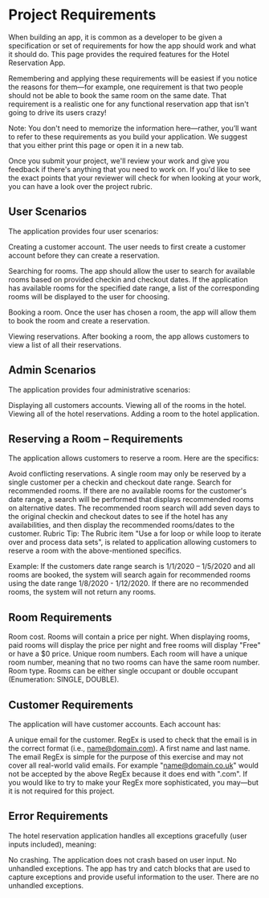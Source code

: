 # Project Requirements

When building an app, it is common as a developer to be given a specification or set of requirements for how the app should work and what it should do. This page provides the required features for the Hotel Reservation App.

Remembering and applying these requirements will be easiest if you notice the reasons for them—for example, one requirement is that two people should not be able to book the same room on the same date. That requirement is a realistic one for any functional reservation app that isn't going to drive its users crazy!

Note: You don't need to memorize the information here—rather, you’ll want to refer to these requirements as you build your application. We suggest that you either print this page or open it in a new tab.

Once you submit your project, we'll review your work and give you feedback if there's anything that you need to work on. If you'd like to see the exact points that your reviewer will check for when looking at your work, you can have a look over the project rubric.

## User Scenarios

The application provides four user scenarios:

Creating a customer account. The user needs to first create a customer account before they can create a reservation.

Searching for rooms. The app should allow the user to search for available rooms based on provided checkin and checkout dates. If the application has available rooms for the specified date range, a list of the corresponding rooms will be displayed to the user for choosing.

Booking a room. Once the user has chosen a room, the app will allow them to book the room and create a reservation.

Viewing reservations. After booking a room, the app allows customers to view a list of all their reservations.

## Admin Scenarios

The application provides four administrative scenarios:

Displaying all customers accounts. Viewing all of the rooms in the hotel. Viewing all of the hotel reservations. Adding a room to the hotel application.

## Reserving a Room – Requirements

The application allows customers to reserve a room. Here are the specifics:

Avoid conflicting reservations. A single room may only be reserved by a single customer per a checkin and checkout date range. Search for recommended rooms. If there are no available rooms for the customer's date range, a search will be performed that displays recommended rooms on alternative dates. The recommended room search will add seven days to the original checkin and checkout dates to see if the hotel has any availabilities, and then display the recommended rooms/dates to the customer. Rubric Tip: The Rubric item "Use a for loop or while loop to iterate over and process data sets", is related to application allowing customers to reserve a room with the above-mentioned specifics.

Example: If the customers date range search is 1/1/2020 – 1/5/2020 and all rooms are booked, the system will search again for recommended rooms using the date range 1/8/2020 - 1/12/2020. If there are no recommended rooms, the system will not return any rooms.

## Room Requirements

Room cost. Rooms will contain a price per night. When displaying rooms, paid rooms will display the price per night and free rooms will display "Free" or have a $0 price. Unique room numbers. Each room will have a unique room number, meaning that no two rooms can have the same room number. Room type. Rooms can be either single occupant or double occupant (Enumeration: SINGLE, DOUBLE).

## Customer Requirements

The application will have customer accounts. Each account has:

A unique email for the customer. RegEx is used to check that the email is in the correct format (i.e., name@domain.com). A first name and last name. The email RegEx is simple for the purpose of this exercise and may not cover all real-world valid emails. For example "name@domain.co.uk" would not be accepted by the above RegEx because it does end with ".com". If you would like to try to make your RegEx more sophisticated, you may—but it is not required for this project.

## Error Requirements

The hotel reservation application handles all exceptions gracefully (user inputs included), meaning:

No crashing. The application does not crash based on user input. No unhandled exceptions. The app has try and catch blocks that are used to capture exceptions and provide useful information to the user. There are no unhandled exceptions.
